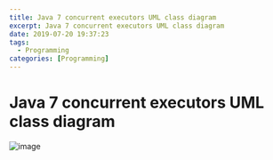 ```yaml
---
title: Java 7 concurrent executors UML class diagram
excerpt: Java 7 concurrent executors UML class diagram
date: 2019-07-20 19:37:23
tags:
  - Programming
categories: [Programming]
---
```


# Java 7 concurrent executors UML class diagram

![image](java-7-concurrent-executors-uml-class-diagram.png)
